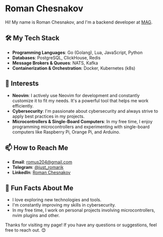 # Roman Chesnakov

Hi! My name is Roman Chesnakov, and I'm a backend developer at [MAG](https://magdv.com/). 

## 🛠️ My Tech Stack

- **Programming Languages**: Go (Golang), Lua, JavaScript, Python
- **Databases**: PostgreSQL, ClickHouse, Redis
- **Message Brokers & Queues**: NATS, Kafka
- **Containerization & Orchestration**: Docker, Kubernetes (k8s)

## 🚀 Interests

- **Neovim**: I actively use Neovim for development and constantly customize it to fit my needs. It's a powerful tool that helps me work efficiently.
- **Cybersecurity**: I'm passionate about cybersecurity and always strive to apply best practices in my projects.
- **Microcontrollers & Single-Board Computers**: In my free time, I enjoy programming microcontrollers and experimenting with single-board computers like Raspberry Pi, Orange Pi, and Arduino.

## 📫 How to Reach Me

- **Email**: [romus204@gmail.com](mailto:romus204@gmail.com)
- **Telegram**: [@just_romarik](https://t.me/just_romarik)
- **LinkedIn**: [Roman Chesnakov](https://linkedin.com/in/just-romarik)

## 🌟 Fun Facts About Me

- I love exploring new technologies and tools.
- I'm constantly improving my skills in cybersecurity.
- In my free time, I work on personal projects involving microcontrollers, nvim plugins and other.

Thanks for visiting my page! If you have any questions or suggestions, feel free to reach out. 😊
